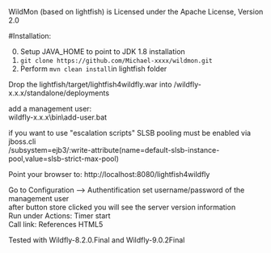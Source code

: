 
WildMon (based on lightfish) is Licensed under the Apache License, Version 2.0

#Installation:

0. Setup JAVA_HOME to point to JDK 1.8 installation
1. `git clone https://github.com/Michael-xxxx/wildmon.git`
2. Perform `mvn clean install`in lightfish folder

Drop the lightfish/target/lightfish4wildfly.war into /wildfly-x.x.x/standalone/deployments

add a management user:  
wildfly-x.x.x\bin\add-user.bat

if you want to use "escalation scripts" SLSB pooling must be enabled via jboss.cli  
/subsystem=ejb3/:write-attribute(name=default-slsb-instance-pool,value=slsb-strict-max-pool)

Point your browser to: http://localhost:8080/lightfish4wildfly

Go to Configuration --> Authentification set username/password of the management user  
after button store clicked you will see the server version information  
Run under Actions: Timer start  
Call link: References HTML5  

Tested with Wildfly-8.2.0.Final and Wildfly-9.0.2Final


